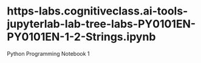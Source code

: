 # https-labs.cognitiveclass.ai-tools-jupyterlab-lab-tree-labs-PY0101EN-PY0101EN-1-2-Strings.ipynb
Python Programming Notebook 1
